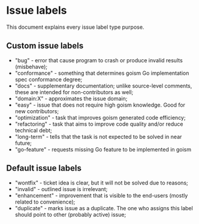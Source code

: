 # Issue labels

This document explains every issue label type purpose.

## Custom issue labels

* "bug" - error that cause program to crash or produce invalid results (misbehave);
* "conformance" - something that determines goism Go implementation spec conformance degree;
* "docs" - supplementary documentation; unlike source-level comments, these are intended for non-contributors as well;
* "domain:X" - approximates the issue domain;
* "easy" - issue that does not require high goism knowledge. Good for new contributors;
* "optimization" - task that improves goism generated code efficiency;
* "refactoring" - task that aims to improve code quality and/or reduce technical debt;
* "long-term" - tells that the task is not expected to be solved in near future;
* "go-feature" - requests missing Go feature to be implemented in goism

## Default issue labels

* "wontfix" - ticket idea is clear, but it will not be solved due to reasons;
* "invalid" - outlined issue is irrelevant;
* "enhancement" - improvement that is visible to the end-users (mostly related to convenience);
* "duplicate" - marks issue as a duplicate. The one who assigns this label should point to other (probably active) issue;

